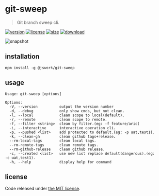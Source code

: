 # git-sweep
> Git branch sweep cli.

[![version][version-image]][version-url]
[![license][license-image]][license-url]
[![size][size-image]][size-url]
[![download][download-image]][download-url]

![snapshot](https://tva1.sinaimg.cn/large/0081Kckwgy1gk87ynhkbaj30u60asasp.jpg)


## installation
```shell
npm install -g @jswork/git-sweep
```

## usage
~~~
Usage: git-sweep [options]

Options:
  -V, --version          output the version number
  -d, --debug            only show cmds, but not clean.
  -l, --local            clean scope to local(default).
  -r, --remote           clean scope to remote.
  -f, --filter <string>  clean by filter.(eg: -f feature/aric)
  -i, --interactive      interactive operation cli.
  -p, --pushed <list>    add protected to default.(eg: -p uat,test1).
  -k, --clean-gh         clean github tags+release.
  --rm-local-tags        clean local tags.
  --rm-remote-tags       clean remote tags.
  --rm-github-release    clean github release.
  -c, --created <list>   use new list replace default(dangerous).(eg: -c uat,test1).
  -h, --help             display help for command
~~~

## license
Code released under [the MIT license](https://github.com/afeiship/git-sweep/blob/master/LICENSE.txt).

[version-image]: https://img.shields.io/npm/v/@jswork/git-sweep
[version-url]: https://npmjs.org/package/@jswork/git-sweep

[license-image]: https://img.shields.io/npm/l/@jswork/git-sweep
[license-url]: https://github.com/afeiship/git-sweep/blob/master/LICENSE.txt

[size-image]: https://img.shields.io/bundlephobia/minzip/@jswork/git-sweep
[size-url]: https://github.com/afeiship/git-sweep/blob/master/dist/git-sweep.min.js

[download-image]: https://img.shields.io/npm/dm/@jswork/git-sweep
[download-url]: https://www.npmjs.com/package/@jswork/git-sweep
